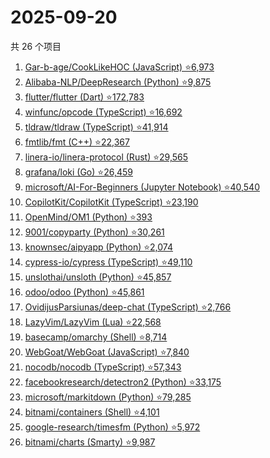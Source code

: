 # 2025-09-20

共 26 个项目

<!-- BEGIN GITHUB -->
<!-- 最后更新时间 2025-09-20 23:07:20 +0800 -->
1. [Gar-b-age/CookLikeHOC (JavaScript) ⭐6,973](https://github.com/Gar-b-age/CookLikeHOC)
1. [Alibaba-NLP/DeepResearch (Python) ⭐9,875](https://github.com/Alibaba-NLP/DeepResearch)
1. [flutter/flutter (Dart) ⭐172,783](https://github.com/flutter/flutter)
1. [winfunc/opcode (TypeScript) ⭐16,692](https://github.com/winfunc/opcode)
1. [tldraw/tldraw (TypeScript) ⭐41,914](https://github.com/tldraw/tldraw)
1. [fmtlib/fmt (C++) ⭐22,367](https://github.com/fmtlib/fmt)
1. [linera-io/linera-protocol (Rust) ⭐29,565](https://github.com/linera-io/linera-protocol)
1. [grafana/loki (Go) ⭐26,459](https://github.com/grafana/loki)
1. [microsoft/AI-For-Beginners (Jupyter Notebook) ⭐40,540](https://github.com/microsoft/AI-For-Beginners)
1. [CopilotKit/CopilotKit (TypeScript) ⭐23,190](https://github.com/CopilotKit/CopilotKit)
1. [OpenMind/OM1 (Python) ⭐393](https://github.com/OpenMind/OM1)
1. [9001/copyparty (Python) ⭐30,261](https://github.com/9001/copyparty)
1. [knownsec/aipyapp (Python) ⭐2,074](https://github.com/knownsec/aipyapp)
1. [cypress-io/cypress (TypeScript) ⭐49,110](https://github.com/cypress-io/cypress)
1. [unslothai/unsloth (Python) ⭐45,857](https://github.com/unslothai/unsloth)
1. [odoo/odoo (Python) ⭐45,861](https://github.com/odoo/odoo)
1. [OvidijusParsiunas/deep-chat (TypeScript) ⭐2,766](https://github.com/OvidijusParsiunas/deep-chat)
1. [LazyVim/LazyVim (Lua) ⭐22,568](https://github.com/LazyVim/LazyVim)
1. [basecamp/omarchy (Shell) ⭐8,714](https://github.com/basecamp/omarchy)
1. [WebGoat/WebGoat (JavaScript) ⭐7,840](https://github.com/WebGoat/WebGoat)
1. [nocodb/nocodb (TypeScript) ⭐57,343](https://github.com/nocodb/nocodb)
1. [facebookresearch/detectron2 (Python) ⭐33,175](https://github.com/facebookresearch/detectron2)
1. [microsoft/markitdown (Python) ⭐79,285](https://github.com/microsoft/markitdown)
1. [bitnami/containers (Shell) ⭐4,101](https://github.com/bitnami/containers)
1. [google-research/timesfm (Python) ⭐5,972](https://github.com/google-research/timesfm)
1. [bitnami/charts (Smarty) ⭐9,987](https://github.com/bitnami/charts)
<!-- END GITHUB -->
